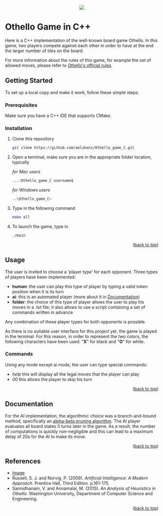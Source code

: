 <p align="center">
  <img src="https://www.ultraboardgames.com/img/slideshow/othello.jpg" />
</p>
     

# Othello Game in C++

Here is a C++ implementation of the well-known board game Othello. In this game, two players compete against each other in order to have at the end the larger number of tiles on the board. 

For more information about the rules of this game, for example the set of allowed moves, please refer to [Othello's official rules](https://www.worldothello.org/about/about-othello/othello-rules/official-rules/english).

## Getting Started

To set up a local copy and make it work, follow these simple steps.

### Prerequisites

Make sure you have a C++ IDE that supports CMake.

### Installation

1. Clone this repository
   ```sh
   git clone https://github.com/aelskens/Othello_game_C.git
   ```
3. Open a terminal, make sure you are in the appropriate folder location, typically

   *for Mac users*   
   ```sh
   ...:Othello_game_C username$
   ```
   *for Windows users*
   ```sh
   ..\Othello_game_C>
   ```
4. Type in the following command
   ```sh
   make all
   ```
5. To launch the game, type in
   ```sh
   ./main
   ```
<p align="right">(<a href="#top">back to top</a>)</p>

## Usage

The user is invited to choose a 'player type' for each opponent. 
Three types of players have been implemented:
* **human**: the user can play this type of player by typing a valid token position when it is its turn
* **ai**: this is an automated player (more about it in [Documentation](#documentation))
* **folder**: the choice of this type of player allows the user to play his moves in a .txt file; it also allows to use a script containing a set of commands written in advance

Any combination of these player types for both opponents is possible.

As there is no suitable user interface for this project yet, the game is played in the terminal. For this reason, in order to represent the two colors, the following characters have been used: "**X**" for black and "**O**" for white.

### Commands

Using any mode except ai mode, the user can type special commands:
* *help* this will display all the legal moves that the player can play
* *00* this allows the player to skip his turn
<p align="right">(<a href="#top">back to top</a>)</p>

## Documentation

For the AI implementation, the algorithmic choice was a branch-and-bound method, specifically an [alpha-beta pruning algorithm](https://en.wikipedia.org/wiki/Alpha%E2%80%93beta_pruning). The AI player evaluates all board states 5 turns later in the game. As a result, the number of computations is quickly non-negligible and this can lead to a maximum delay of 20s for the AI to make its move.
<p align="right">(<a href="#top">back to top</a>)</p>

## References
* [Image](https://www.ultraboardgames.com/img/slideshow/othello.jpg)
* Russell, S. J. and Norvig, P. (2009). *Artificial Intelligence: A Modern Approach*. Prentice Hall, Third Edition. p.161-175.
* Sannidhanam, V. and Annamalai, M. (2015). *An Analysis of Heuristics in Othello*. Washington University, Department of Computer Science and Engineering.
<p align="right">(<a href="#top">back to top</a>)</p>
